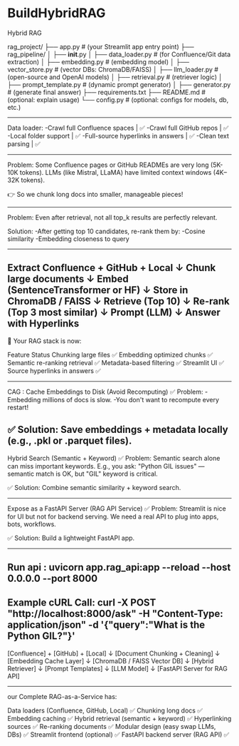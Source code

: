 # BuildHybridRAG
Hybrid RAG

rag_project/
├── app.py                  # (your Streamlit app entry point)
├── rag_pipeline/
│   ├── __init__.py
│   ├── data_loader.py       # (for Confluence/Git data extraction)
│   ├── embedding.py         # (embedding model)
│   ├── vector_store.py      # (vector DBs: ChromaDB/FAISS)
│   ├── llm_loader.py        # (open-source and OpenAI models)
│   ├── retrieval.py         # (retriever logic)
│   ├── prompt_template.py   # (dynamic prompt generator)
│   ├── generator.py         # (generate final answer)
├── requirements.txt
├── README.md                # (optional: explain usage)
└── config.py                # (optional: configs for models, db, etc.)

-----------------------------------------------------------------------------------
Data loader:
 -Crawl full Confluence spaces | ✅
 -Crawl full GitHub repos | ✅
 -Local folder support | ✅
 -Full-source hyperlinks in answers | ✅
 -Clean text parsing | ✅

-----------------------------------------------------------------------------------
Problem:
Some Confluence pages or GitHub READMEs are very long (5K-10K tokens).
LLMs (like Mistral, LLaMA) have limited context windows (4K–32K tokens).

👉 So we chunk long docs into smaller, manageable pieces!

-----------------------------------------------------------------------------------

Problem:
Even after retrieval, not all top_k results are perfectly relevant.

Solution:
 -After getting top 10 candidates, re-rank them by:
 -Cosine similarity
 -Embedding closeness to query

-----------------------------------------------------------------------------------

Extract Confluence + GitHub + Local
    ↓
Chunk large documents
    ↓
Embed (SentenceTransformer or HF)
    ↓
Store in ChromaDB / FAISS
    ↓
Retrieve (Top 10)
    ↓
Re-rank (Top 3 most similar)
    ↓
Prompt (LLM)
    ↓
Answer with Hyperlinks
--------------------------------------------------------------------------------------
🎯 Your RAG stack is now:

Feature	Status
Chunking large files	✅
Embedding optimized chunks	✅
Semantic re-ranking retrieval	✅
Metadata-based filtering	✅
Streamlit UI	✅
Source hyperlinks in answers	✅

-------------------------------------------------------------------------------------
CAG : 
Cache Embeddings to Disk (Avoid Recomputing)
✅ Problem:
-Embedding millions of docs is slow.
-You don't want to recompute every restart!

✅ Solution:
Save embeddings + metadata locally (e.g., .pkl or .parquet files).
------------------------------------------------------------------------------------
Hybrid Search (Semantic + Keyword)
✅ Problem:
Semantic search alone can miss important keywords.
E.g., you ask: "Python GIL issues" — semantic match is OK, but "GIL" keyword is critical.

✅ Solution:
Combine semantic similarity + keyword search.

-------------------------------------------------------------------------------------------
Expose as a FastAPI Server (RAG API Service)
✅ Problem:
Streamlit is nice for UI but not for backend serving.
We need a real API to plug into apps, bots, workflows.

✅ Solution:
Build a lightweight FastAPI app.

-------------------------------------------------------------------------------------------
Run api :
uvicorn app.rag_api:app --reload --host 0.0.0.0 --port 8000
-------------------------------------------------------------------------------------------
Example cURL Call:
curl -X POST "http://localhost:8000/ask" -H "Content-Type: application/json" -d '{"query":"What is the Python GIL?"}'
---------------------------------------------------------------------------------------------

[Confluence] + [GitHub] + [Local]
        ↓
 [Document Chunking + Cleaning]
        ↓
   [Embedding Cache Layer]
        ↓
 [ChromaDB / FAISS Vector DB]
        ↓
     [Hybrid Retriever]
        ↓
       [Prompt Templates]
        ↓
       [LLM Model]
        ↓
  [FastAPI Server for RAG API]

---------------------------------------------------------------------------------------------

our Complete RAG-as-a-Service has:

Data loaders (Confluence, GitHub, Local)	✅
Chunking long docs	✅
Embedding caching	✅
Hybrid retrieval (semantic + keyword)	✅
Hyperlinking sources	✅
Re-ranking documents	✅
Modular design (easy swap LLMs, DBs)	✅
Streamlit frontend (optional)	✅
FastAPI backend server (RAG API)	✅